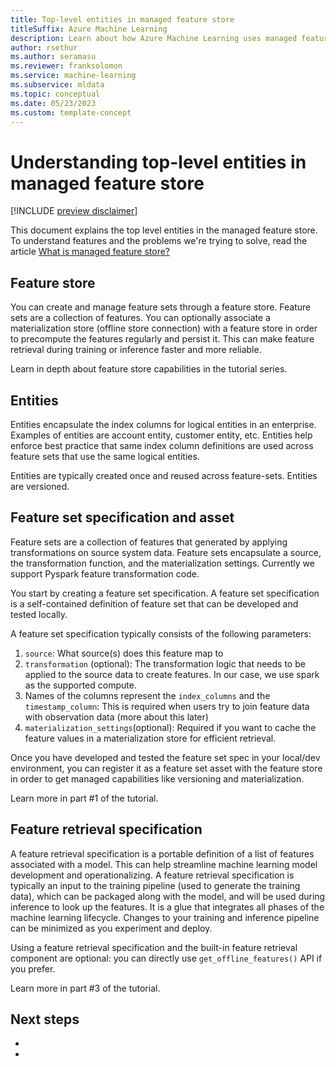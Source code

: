 ```yaml
---
title: Top-level entities in managed feature store
titleSuffix: Azure Machine Learning
description: Learn about how Azure Machine Learning uses managed feature stores to create data transformation features and make these features available for training and deployment.
author: rsethur
ms.author: seramasu
ms.reviewer: franksolomon
ms.service: machine-learning
ms.subservice: mldata 
ms.topic: conceptual
ms.date: 05/23/2023 
ms.custom: template-concept 
---
```



# Understanding top-level entities in managed feature store

[!INCLUDE [preview disclaimer](../../includes/machine-learning-preview-generic-disclaimer.md)]

This document explains the top level entities in the managed feature store. To understand features and the problems we're trying to solve, read the article [What is managed feature store?](concept-what-is-managed-feature-store.md)


## Feature store
You can create and manage feature sets through a feature store. Feature sets are a collection of features. You can optionally associate a materialization store (offline store connection) with a feature store in order to precompute the features regularly and persist it. This can make feature retrieval during training or inference faster and more reliable.

Learn in depth about feature store capabilities in the tutorial series.

## Entities
Entities encapsulate the index columns for logical entities in an enterprise. Examples of entities are account entity, customer entity, etc. Entities help enforce best practice that same index column definitions are used across feature sets that use the same logical entities.

Entities are typically created once and reused across feature-sets. Entities are versioned.

## Feature set specification and asset
Feature sets are a collection of features that generated by applying transformations on source system data. Feature sets encapsulate a source, the transformation function, and the materialization settings. Currently we support Pyspark feature transformation code.

You start by creating a feature set specification. A feature set specification is a self-contained definition of feature set that can be developed and tested locally.

A feature set specification typically consists of the following parameters:
1. `source`: What source(s) does this feature map to
1. `transformation` (optional): The transformation logic that needs to be applied to the source data to create features. In our case, we use spark as the supported compute.
1. Names of the columns represent the `index_columns` and the `timestamp_column`: This is required when users try to join feature data with observation data (more about this later)
1. `materialization_settings`(optional): Required if you want to cache the feature values in a materialization store for efficient retrieval.

Once you have developed and tested the feature set spec in your local/dev environment, you can register it as a feature set asset with the feature store in order to get managed capabilities like versioning and materialization.

Learn more in part #1 of the tutorial.

## Feature retrieval specification
A feature retrieval specification is a portable definition of a list of features associated with a model. This can help streamline machine learning model development and operationalizing. A feature retrieval specification is typically an input to the training pipeline (used to generate the training data), which can be packaged along with the model, and will be used during inference to look up the features. It is a glue that integrates all phases of the machine learning lifecycle. Changes to your training and inference pipeline can be minimized as you experiment and deploy.

Using a feature retrieval specification and the built-in feature retrieval component are optional: you can directly use `get_offline_features()` API if you prefer.

Learn more in part #3 of the tutorial.

## Next steps

- 
- 
